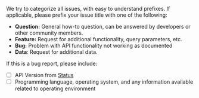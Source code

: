We try to categorize all issues, with easy to understand prefixes. If applicable, please prefix your issue title with one of the following:

- **Question:** General how-to question, can be answered by developers or other community members.
- **Feature:** Request for additional functionality, query parameters, etc.
- **Bug:** Problem with API functionality not working as documented
- **Data**: Request for additional data.

If this is a bug report, please include:
- [ ] API Version from [Status](https://api.dc01.gamelockerapp.com/status)
- [ ] Programming language, operating system, and any information available related to operating environment
